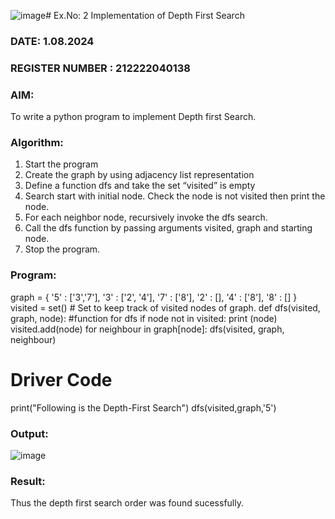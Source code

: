 ![image](https://github.com/user-attachments/assets/1aabc235-5a59-4f22-b1f5-975c8786a954)# Ex.No: 2  Implementation of Depth First Search
### DATE:   1.08.2024                                                                         
### REGISTER NUMBER : 212222040138
### AIM: 
To write a python program to implement Depth first Search. 
### Algorithm:
1. Start the program
2. Create the graph by using adjacency list representation
3. Define a function dfs and take the set “visited” is empty 
4. Search start with initial node. Check the node is not visited then print the node.
5. For each neighbor node, recursively invoke the dfs search.
6. Call the dfs function by passing arguments visited, graph and starting node.
7. Stop the program.
### Program:



graph = {
'5' : ['3','7'],
'3' : ['2', '4'],
'7' : ['8'],
'2' : [],
'4' : ['8'],
'8' : []
}
visited = set() # Set to keep track of visited nodes of graph.
def dfs(visited, graph, node): #function for dfs
if node not in visited:
print (node)
visited.add(node)
for neighbour in graph[node]:
dfs(visited, graph, neighbour)
# Driver Code
print("Following is the Depth-First Search")
dfs(visited,graph,'5')


### Output:
![image](https://github.com/user-attachments/assets/dc2dfe7f-9311-4832-a185-6701be462c0b)



### Result:
Thus the depth first search order was found sucessfully.
